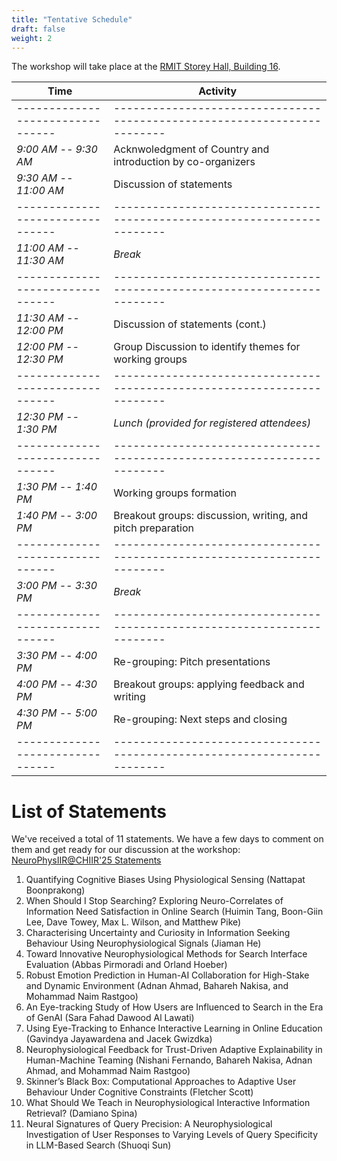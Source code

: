 ```yaml
---
title: "Tentative Schedule"
draft: false
weight: 2
---
```


The workshop will take place at the [RMIT Storey Hall, Building 16](https://www.rmit.edu.au/about/our-heritage/historical-buildings/storey-hall).

| Time | Activity|
| -------------------------------- | ------------------------------------------------------------------------ |
| -------------------------------- | ------------------------------------------------------------------------ |
|  _9:00 AM --  9:30 AM_ | Acknwoledgment of Country and introduction by co-organizers |
|  _9:30 AM -- 11:00 AM_ | Discussion of statements |
| -------------------------------- | ------------------------------------------------------------------------ |
| _11:00 AM -- 11:30 AM_ | _Break_ |
| -------------------------------- | ------------------------------------------------------------------------ |
| _11:30 AM -- 12:00 PM_ | Discussion of statements (cont.) |
| _12:00 PM -- 12:30 PM_ | Group Discussion to identify themes for working groups |
| -------------------------------- | ------------------------------------------------------------------------ |
| _12:30 PM -- 1:30 PM_  | _Lunch (provided for registered attendees)_ |
| -------------------------------- | ------------------------------------------------------------------------ |
| _1:30 PM -- 1:40 PM_ | Working groups formation |
| _1:40 PM -- 3:00 PM_ | Breakout groups: discussion, writing, and pitch preparation |
| -------------------------------- | ------------------------------------------------------------------------ |
| _3:00 PM -- 3:30 PM_ | _Break_ |
| -------------------------------- | ------------------------------------------------------------------------ |
| _3:30 PM -- 4:00 PM_ | Re-grouping: Pitch presentations | 
| _4:00 PM -- 4:30 PM_ | Breakout groups: applying feedback and writing |
| _4:30 PM -- 5:00 PM_ | Re-grouping: Next steps and closing |
| -------------------------------- | ------------------------------------------------------------------------ |


# List of Statements

We've received a total of 11 statements. We have a few days to comment on them and get ready for our discussion at the workshop: [NeuroPhysIIR@CHIIR'25 Statements](https://drive.google.com/drive/folders/1zsoLTtV83s-ufDZ6qMupGvl_EHRKIlrR?usp=sharing)



1. Quantifying Cognitive Biases Using Physiological Sensing (Nattapat Boonprakong)
2. When Should I Stop Searching? Exploring Neuro-Correlates of Information Need Satisfaction in Online Search (Huimin Tang, Boon-Giin Lee, Dave Towey, Max L. Wilson, and Matthew Pike)
3. Characterising Uncertainty and Curiosity in Information Seeking Behaviour Using Neurophysiological Signals (Jiaman He)
4. Toward Innovative Neurophysiological Methods for Search Interface Evaluation (Abbas Pirmoradi and Orland Hoeber)
5. Robust Emotion Prediction in Human-AI Collaboration for High-Stake and Dynamic Environment (Adnan Ahmad, Bahareh Nakisa, and Mohammad Naim Rastgoo)
6. An Eye-tracking Study of How Users are Influenced to Search in the Era of GenAI (Sara Fahad Dawood Al Lawati)
7. Using Eye-Tracking to Enhance Interactive Learning in Online Education (Gavindya Jayawardena and Jacek Gwizdka)
8. Neurophysiological Feedback for Trust-Driven Adaptive Explainability in Human-Machine Teaming (Nishani Fernando, Bahareh Nakisa, Adnan Ahmad, and Mohammad Naim Rastgoo)
9. Skinner’s Black Box: Computational Approaches to Adaptive User Behaviour Under Cognitive Constraints (Fletcher Scott)
10. What Should We Teach in Neurophysiological Interactive Information Retrieval? (Damiano Spina)
11. Neural Signatures of Query Precision: A Neurophysiological Investigation of User Responses to Varying Levels of Query Specificity in LLM-Based Search (Shuoqi Sun)
